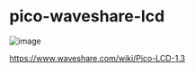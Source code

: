 # pico-waveshare-lcd

![image](https://github.com/mikerr/pico-waveshare-lcd/assets/2332907/e655254b-95f7-4fbd-93eb-13c028a1dd98)

https://www.waveshare.com/wiki/Pico-LCD-1.3
